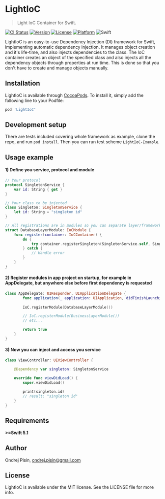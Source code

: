 # LightIoC
> Light IoC Container for Swift.

[![CI Status](https://img.shields.io/travis/PisinO/LightIoC.svg?style=flat)](https://travis-ci.org/PisinO/LightIoC)
[![Version](https://img.shields.io/cocoapods/v/LightIoC.svg?style=flat)](https://cocoapods.org/pods/LightIoC)
[![License](https://img.shields.io/cocoapods/l/LightIoC.svg?style=flat)](https://cocoapods.org/pods/LightIoC)
[![Platform](https://img.shields.io/cocoapods/p/LightIoC.svg?style=flat)](https://cocoapods.org/pods/LightIoC)
![Swift](https://img.shields.io/badge/swift-%3E%3D5.1-yellow?style=flat)

LightIoC is an easy-to-use Dependency Injection (DI) framework for Swift, implementing automatic dependency injection. It manages object creation and it's life-time, and also injects dependencies to the class. The IoC container creates an object of the specified class and also injects all the dependency objects through properties at run time. This is done so that you don't have to create and manage objects manually.

## Installation

LightIoC is available through [CocoaPods](https://cocoapods.org). To install
it, simply add the following line to your Podfile:

```ruby
pod 'LightIoC'
```

## Development setup

There are tests included covering whole framework as example, clone the repo, and run `pod install`. Then you can run test scheme `LightIoC-Example`.

## Usage example

#### 1) Define you service, protocol and module
```swift
// Your protocol
protocol SingletonService {
    var id: String { get }
}

// Your class to be injected
class Singleton: SingletonService {
    let id: String = "singleton id"
}

// All registrations are in modules so you can separate layer/framework specific services
struct DatabaseLayerModule: IoCModule {
    func register(container: IoCContainer) {
        do {
            try container.registerSingleton(SingletonService.self, Singleton())
        } catch {
            // Handle error
        }
    }
}
```

#### 2) Register modules in app project on startup, for example in AppDelegate, but anywhere else before first dependency is requested
```swift
class AppDelegate: UIResponder, UIApplicationDelegate {
        func application(_ application: UIApplication, didFinishLaunchingWithOptions launchOptions: [UIApplication.LaunchOptionsKey: Any]?) -> Bool {
        
        IoC.registerModule(DatabaseLayerModule())

        // IoC.registerModule(BusinessLayerModule())
        // etc...

        return true
    }
}
```

#### 3) Now you can inject and access you service
```swift
class ViewController: UIViewController {

    @Dependency var singleton: SingletonService

    override func viewDidLoad() {
        super.viewDidLoad()
        
        print(singleton.id)
        // result: "singleton id"
    }
}
```

## Requirements

**>=Swift 5.1**

## Author

Ondrej Pisin, ondrej.pisin@gmail.com

## License

LightIoC is available under the MIT license. See the LICENSE file for more info.
